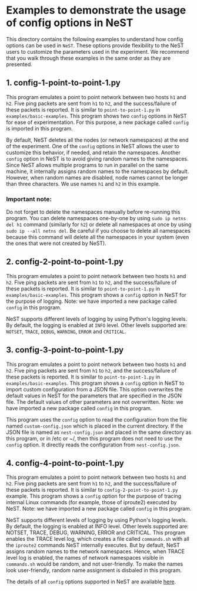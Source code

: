 # Examples to demonstrate the usage of config options in NeST

This directory contains the following examples to understand how config
options can be used in `NeST`. These options provide flexibility to the NeST
users to customize the parameters used in the experiment. We recommend that
you walk through these examples in the same order as they are presented.

## 1. config-1-point-to-point-1.py
This program emulates a point to point network between two hosts `h1` and
`h2`. Five ping packets are sent from `h1` to `h2`, and the success/failure
of these packets is reported. It is similar to `point-to-point-1.py` in
`examples/basic-examples`. This program shows two `config` options in NeST
for ease of experimentation. For this purpose, a new package called `config`
is imported in this program.

By default, NeST deletes all the nodes (or network namespaces) at the end of
the experiment. One of the `config` options in NeST allows the user to
customize this behavior, if needed, and retain the namespaces. Another `config`
option in NeST is to avoid giving random names to the namespaces. Since NeST
allows multiple programs to run in parallel on the same machine, it internally
assigns random names to the namespaces by default. However, when random names
are disabled, node names cannot be longer than three characters. We use names
`h1` and `h2` in this example.

### Important note:
Do not forget to delete the namespaces manually before re-running this program.
You can delete namespaces one-by-one by using `sudo ip netns del h1` command
(similarly for `h2`) or delete all namespaces at once by using
`sudo ip --all netns del`. Be careful if you choose to delete all namespaces
because this command will delete all the namespaces in your system (even the
ones that were not created by NeST).

## 2. config-2-point-to-point-1.py
This program emulates a point to point network between two hosts `h1` and
`h2`. Five ping packets are sent from `h1` to `h2`, and the success/failure
of these packets is reported. It is similar to `point-to-point-1.py` in
`examples/basic-examples`. This program shows a `config` option in NeST for
the purpose of logging. Note: we have imported a new package called `config`
in this program.

NeST supports different levels of logging by using Python's logging levels.
By default, the logging is enabled at `INFO` level. Other levels supported are:
`NOTSET`, `TRACE`, `DEBUG`, `WARNING`, `ERROR` and `CRITICAL`.

## 3. config-3-point-to-point-1.py
This program emulates a point to point network between two hosts `h1` and
`h2`. Five ping packets are sent from `h1` to `h2`, and the success/failure
of these packets is reported. It is similar to `point-to-point-1.py` in
`examples/basic-examples`. This program shows a `config` option in NeST to
import custom configuration from a JSON file. This option overwrites the
default values in NeST for the parameters that are specified in the JSON file.
The default values of other parameters are not overwritten. Note: we have
imported a new package called `config` in this program.

This program uses the `config` option to read the configuration from the file
named `custom-config.json` which is placed in the current directory. If the
JSON file is named as `nest-config.json` and placed in the same directory as
this program, or in /etc or ~/, then this program does not need to use the
`config` option. It directly reads the configuration from `nest-config.json`.

## 4. config-4-point-to-point-1.py
This program emulates a point to point network between two hosts `h1` and
`h2`. Five ping packets are sent from `h1` to `h2`, and the success/failure
of these packets is reported. It is similar to `config-2-point-to-point-1.py`
example. This program shows a `config` option for the purpose of tracing
internal Linux commands (for example, those of iproute2) executed by NeST.
Note: we have imported a new package called `config` in this program.

NeST supports different levels of logging by using Python's logging levels.
By default, the logging is enabled at INFO level. Other levels supported are:
NOTSET, TRACE, DEBUG, WARNING, ERROR and CRITICAL. This program enables the
TRACE level log, which creates a file called `commands.sh` with all the
`iproute2` commands NeST internally executes. But by default, NeST assigns
random names to the network namespaces. Hence, when TRACE level log is enabled,
the names of network namespaces visible in `commands.sh` would be random, and
not user-friendly. To make the names look user-friendly, random name assignment
is disbaled in this program.

The details of all `config` options supported in NeST are available [here](http://nest.nitk.ac.in/docs/master/user/config.html).
